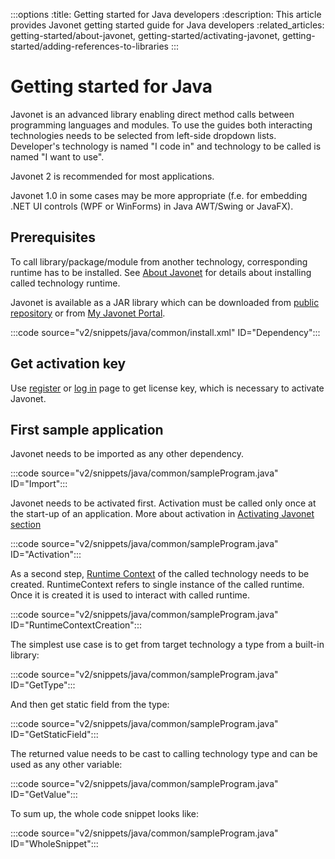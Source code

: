 :::options
:title: Getting started for Java developers
:description: This article provides Javonet getting started guide for Java developers
:related_articles: getting-started/about-javonet, getting-started/activating-javonet, getting-started/adding-references-to-libraries
:::

# Getting started for Java

Javonet is an advanced library enabling direct method calls between programming languages and modules. To use the guides both interacting technologies needs to be selected from left-side dropdown lists. Developer's technology is named "I code in" and technology to be called is named "I want to use".  
  
Javonet 2 is recommended for most applications.  
  
Javonet 1.0 in some cases may be more appropriate (f.e. for embedding .NET UI controls (WPF or WinForms) in Java AWT/Swing or JavaFX). 

## Prerequisites 

To call library/package/module from another technology, corresponding runtime has to be installed. See [About Javonet](/guides/v2/`{calling_technology}`/`{called_technology}`/getting-started/about-javonet.md) for details about installing called technology runtime.  

Javonet is available as a JAR library which can be downloaded from [public repository](https://central.sonatype.com/artifact/com.javonet/javonet-java-sdk) or from [My Javonet Portal](https://my.javonet.com).  

:::code source="v2/snippets/java/common/install.xml" ID="Dependency":::

## Get activation key

Use [register](https://my.javonet.com/signup/?type=free) or [log in](https://my.javonet.com/signin/) page to get license key, which is necessary to activate Javonet.  

## First sample application

Javonet needs to be imported as any other dependency.

:::code source="v2/snippets/java/common/sampleProgram.java" ID="Import":::

Javonet needs to be activated first. Activation must be called only once at the start-up of an application. More about activation in [Activating Javonet section](/guides/v2/`{calling_technology}`/`{called_technology}`/getting-started/activating-javonet.md)

:::code source="v2/snippets/java/common/sampleProgram.java" ID="Activation":::

As a second step, [Runtime Context](/guides/v2/`{calling_technology}`/`{called_technology}`/foundations/runtime-context.md) of the called technology needs to be created. RuntimeContext refers to single instance of the called runtime. Once it is created it is used to interact with called runtime.  

:::code source="v2/snippets/java/common/sampleProgram.java" ID="RuntimeContextCreation":::

The simplest use case is to get from target technology a type from a built-in library:

:::code source="v2/snippets/java/common/sampleProgram.java" ID="GetType":::

And then get static field from the type:

:::code source="v2/snippets/java/common/sampleProgram.java" ID="GetStaticField":::

The returned value needs to be cast to calling technology type and can be used as any other variable:

:::code source="v2/snippets/java/common/sampleProgram.java" ID="GetValue":::

To sum up, the whole code snippet looks like:

:::code source="v2/snippets/java/common/sampleProgram.java" ID="WholeSnippet":::
